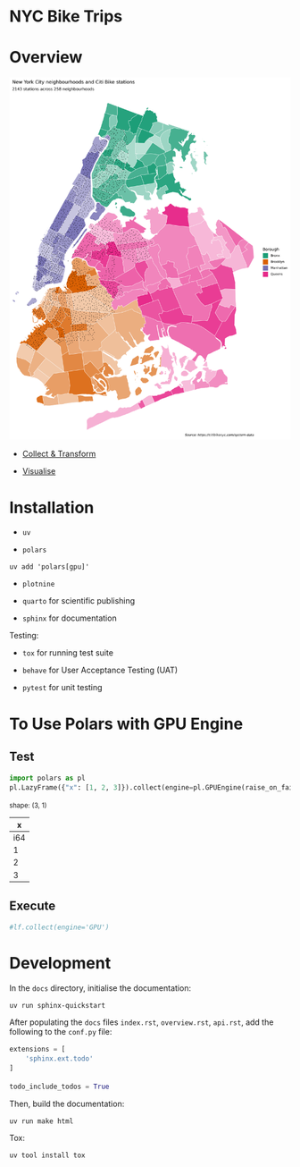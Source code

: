 # NYC Bike Trips


# Overview

![NYC Bike Stations](img/nyc_map.png)

- [Collect & Transform](collect_transform.md)

- [Visualise](visualise.md)

# Installation

- `uv`

- `polars`

``` {bash}
uv add 'polars[gpu]'
```

- `plotnine`

- `quarto` for scientific publishing

- `sphinx` for documentation

Testing:

- `tox` for running test suite

- `behave` for User Acceptance Testing (UAT)

- `pytest` for unit testing

# To Use Polars with GPU Engine

## Test

``` python
import polars as pl
pl.LazyFrame({"x": [1, 2, 3]}).collect(engine=pl.GPUEngine(raise_on_fail=True))
```

<div>

<div><style>
.dataframe > thead > tr,
.dataframe > tbody > tr {
  text-align: right;
  white-space: pre-wrap;
}
</style>
<small>shape: (3, 1)</small>

| x   |
|-----|
| i64 |
| 1   |
| 2   |
| 3   |

</div>

</div>

## Execute

``` python
#lf.collect(engine='GPU')
```

# Development

In the `docs` directory, initialise the documentation:

``` {bash}
uv run sphinx-quickstart
```

After populating the `docs` files `index.rst`, `overview.rst`,
`api.rst`, add the following to the `conf.py` file:

``` python
extensions = [
    'sphinx.ext.todo'
]

todo_include_todos = True
```

Then, build the documentation:

``` {bash}
uv run make html
```

Tox:

``` {bash}
uv tool install tox
```
